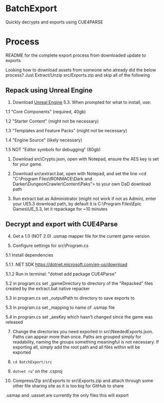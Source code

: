 # BatchExport
 Quickly decrypts and exports using CUE4PARSE

# Process

README for the complete export process from downloaded update to exports

Looking how to download assets from someone who already did the below process? Just Extract/Unzip src/Exports.zip and skip all of the following

## Repack using Unreal Engine
1. Download [Unreal Engine](https://www.unrealengine.com/en-US/download) 5.3. When prompted for what to install, use:

1.1 "Core Components" (required, 40gb)

1.2 "Starter Content" (might not be necessary)

1.3 "Templates and Feature Packs" (might not be necessary)

1.4 "Engine Source" (likely necessary)

1.5 NOT "Editor symbols for debugging" (80gb)
1. Download src\Crypto.json, open with Notepad, ensure the AES key is set for your game.

2. Download src\extract.bat, open with Notepad, and set the line <cd "C:\Program Files\IRONMACE\Dark and Darker\DungeonCrawler\Content\Paks"> to your own DaD download path

3. Run extract.bat as Administrator (might not work if not as Admin), enter your UE5.3 download path, by default it is C:\Program Files\Epic Games\UE_5.3, let it repackage for ~10 minutes

## Decrypt and export with CUE4Parse
4. Get a 1.0 (NOT 2.0) .usmap mapper file for the current game version
   
6. Configure settings for src\Program.cs
   
5.1 Install dependencies
   
5.1.1 .NET SDK https://dotnet.microsoft.com/en-us/download
   
5.1.2 Run in terminal: "dotnet add package CUE4Parse"
   
5.2 in program.cs set _gameDirectory to directory of the "Repacked" files created by the extract.bat native repacker
   
5.3 in program.cs set _outputPath to directory to save exports to
   
5.3 in program.cs set _mapping to name of .usmap file
   
5.4 in program.cs set _aesKey which hasn't changed since the game was released
  
7. Change the directories you need exported in src\NeededExports.json. Paths can appear more than once. Paths are grouped simply for readability, naming the groups something meaningful is not necessary. If exporting all, simply add the root path and all files within will be exported
   
8. `cd BatchExport/src`
   
9.  `dotnet ru`' on the .csproj
    
10. Compress/Zip src\Exports to src\Exports.zip and attach through some other file sharing site as it is too big for GitHub to share

.usmap and .uasset are currently the only files this will export
